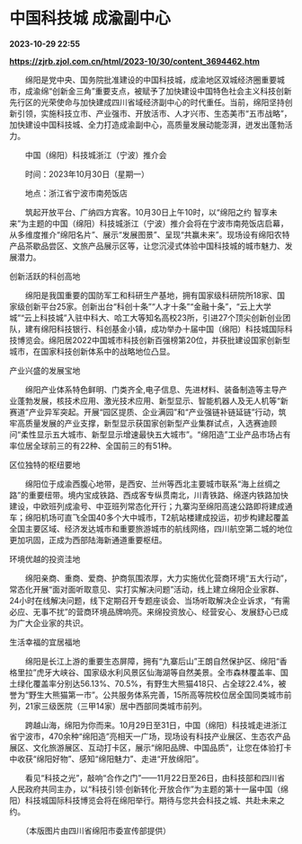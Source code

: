 # 中国科技城 成渝副中心

**2023-10-29 22:55**

**https://zjrb.zjol.com.cn/html/2023-10/30/content_3694462.htm**

　　绵阳是党中央、国务院批准建设的中国科技城，成渝地区双城经济圈重要城市，成渝绵“创新金三角”重要支点，被赋予了加快建设中国特色社会主义科技创新先行区的光荣使命与加快建成四川省域经济副中心的时代重任。当前，绵阳坚持创新引领，实施科技立市、产业强市、开放活市、人才兴市、生态美市“五市战略”，加快建设中国科技城、全力打造成渝副中心，高质量发展动能澎湃，迸发出蓬勃活力。

　　中国（绵阳）科技城浙江（宁波）推介会

　　时间：2023年10月30日（星期一）

　　地点：浙江省宁波市南苑饭店

　　筑起开放平台、广纳四方宾客。10月30日上午10时，以“绵阳之约 智享未来”为主题的中国（绵阳）科技城浙江（宁波）推介会将在宁波市南苑饭店启幕，从多维度推介“绵阳名片”、展示“发展图景”、呈现“共赢未来”。现场设有绵阳农特产品茶歇品尝区、文旅产品展示区等，让您沉浸式体验中国科技城的城市魅力、发展潜力。

创新活跃的科创高地

　　绵阳是我国重要的国防军工和科研生产基地，拥有国家级科研院所18家、国家级创新平台25家。创新出台“科创十条”“人才十条”“金融十条”，“云上大学城”“云上科技城”入驻中科大、哈工大等知名高校23所，引进27个顶尖创新创业团队，建有绵阳科技银行、科创基金小镇，成功举办十届中国（绵阳）科技城国际科技博览会。绵阳居2022中国城市科技创新百强榜第20位，并获批建设国家创新型城市，在国家科技创新体系中的战略地位凸显。

产业兴盛的发展宝地

　　绵阳产业体系特色鲜明、门类齐全,电子信息、先进材料、装备制造等主导产业蓬勃发展，核技术应用、激光技术应用、新型显示、智能机器人及无人机等“新赛道”产业异军突起。开展“园区提质、企业满园”和“产业强链补链延链”行动，筑牢高质量发展的产业支撑，新型显示获国家创新型产业集群试点，入选赛迪顾问“柔性显示五大城市、新型显示增速最快五大城市”。“绵阳造”工业产品市场占有率位居全球前三的有22种、全国前三的有51种。

区位独特的枢纽要地

　　绵阳位于成渝西腹心地带，是西安、兰州等西北主要城市联系“海上丝绸之路”的重要纽带。境内宝成铁路、西成客专纵贯南北，川青铁路、绵遂内铁路加快建设，中欧班列成渝号、中亚班列常态化开行；九寨沟至绵阳高速公路即将建成通车；绵阳机场可直飞全国40多个大中城市，T2航站楼建成投运，初步构建起覆盖全国主要区域、经济发达城市和重要旅游城市的航线网络，四川航空第二城的地位更加巩固，正成为西部陆海新通道重要枢纽。

环境优越的投资洼地

　　绵阳亲商、重商、爱商、护商氛围浓厚，大力实施优化营商环境“五大行动”，常态化开展“面对面听取意见、实打实解决问题”活动，线上建立绵阳企业家群、24小时在线解决问题，线下定期召开专题座谈会、当场听取解决企业诉求，“有需必应、无事不扰”的营商环境品牌响亮。来绵投资放心、经营安心、发展舒心已成为广大企业家的共识。

生活幸福的宜居福地

　　绵阳是长江上游的重要生态屏障，拥有“九寨后山”王朗自然保护区、绵阳“香格里拉”虎牙大峡谷、国家级水利风景区仙海湖等自然美景。全市森林覆盖率、国土绿化覆盖率分别达56.13%、70.5%，有野生大熊猫418只、占全球22.4%，被誉为“野生大熊猫第一市”。公共服务体系完善，15所高等院校位居全国同类城市前列，21家三级医院（三甲14家）居中西部同类城市前列。

　　跨越山海，绵阳为你而来。10月29日至31日，中国（绵阳）科技城走进浙江省宁波市，470余种“绵阳造”亮相天一广场，现场设有科技产业展区、生态农产品展区、文化旅游展区、互动打卡区，展示“绵阳品牌、中国品质”，让您在体验打卡中收获“绵阳好物”、感知“绵阳魅力”、走进“开放绵阳”。

　　看见“科技之光”，敲响“合作之门”——11月22日至26日，由科技部和四川省人民政府共同主办，以“科技引领·创新转化·开放合作”为主题的第十一届中国（绵阳）科技城国际科技博览会将在绵阳举行。期待与您共会科技之城、共赴未来之约。

　　（本版图片由四川省绵阳市委宣传部提供）